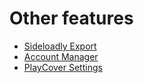 # Other features

-   [Sideloadly Export](./sideloadly_export.md)
-   [Account Manager](./account_manager.md)
-   [PlayCover Settings](./playcover_settings.md)
